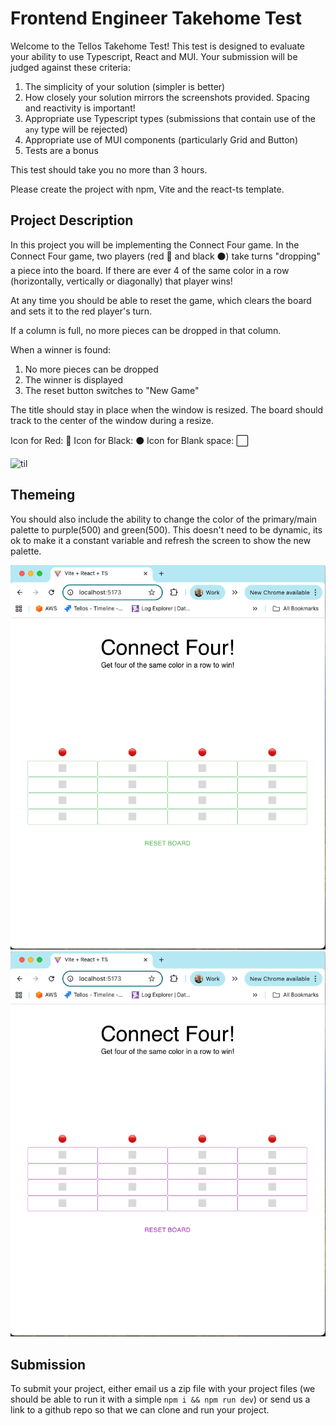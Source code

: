 # Frontend Engineer Takehome Test

Welcome to the Tellos Takehome Test! This test is designed to evaluate your ability to use Typescript, React and MUI. Your submission will be judged against these criteria:

1. The simplicity of your solution (simpler is better)
2. How closely your solution mirrors the screenshots provided. Spacing and reactivity is important!
3. Appropriate use Typescript types (submissions that contain use of the `any` type will be rejected)
4. Appropriate use of MUI components (particularly Grid and Button)
5. Tests are a bonus

This test should take you no more than 3 hours.

Please create the project with npm, Vite and the react-ts template.

## Project Description
In this project you will be implementing the Connect Four game. In the Connect Four game, two players (red 🔴 and black ⚫) take turns "dropping" a piece into the board. If there are ever 4 of the same color in a row (horizontally, vertically or diagonally) that player wins!

At any time you should be able to reset the game, which clears the board and sets it to the red player's turn.

If a column is full, no more pieces can be dropped in that column.

When a winner is found:
1. No more pieces can be dropped
2. The winner is displayed
3. The reset button switches to "New Game"

The title should stay in place when the window is resized. The board should track to the center of the window during a resize.

Icon for Red: 🔴
Icon for Black: ⚫
Icon for Blank space: ⬜

![til](./demo-connect-four.gif)

## Themeing
You should also include the ability to change the color of the primary/main palette to purple(500) and green(500). This doesn't need to be dynamic, its ok to make it a constant variable and refresh the screen to show the new palette.

![til](./green-palette.png)
![til](./purple-palette.png)

## Submission


To submit your project, either email us a zip file with your project files (we should be able to run it with a simple `npm i && npm run dev`) or send us a link to a github repo so that we can clone and run your project.
